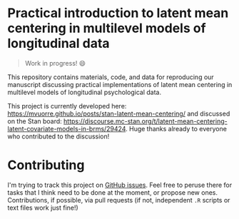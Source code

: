 # Practical introduction to latent mean centering in multilevel models of longitudinal data

>Work in progress! :smile:

This repository contains materials, code, and data for reproducing our manuscript discussing practical implementations of latent mean centering in multilevel models of longitudinal psychological data.

This project is currently developed here: <https://mvuorre.github.io/posts/stan-latent-mean-centering/> and discussed on the Stan board: <https://discourse.mc-stan.org/t/latent-mean-centering-latent-covariate-models-in-brms/29424>. Huge thanks already to everyone who contributed to the discussion!

# Contributing

I'm trying to track this project on [GitHub issues](https://github.com/mvuorre/latent-mean-centering-ms/issues). Feel free to peruse there for tasks that I think need to be done at the moment, or propose new ones. Contributions, if possible, via pull requests (if not, independent `.R` scripts or text files work just fine!)
